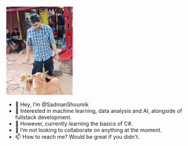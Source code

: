 <!--- ![IMG_20230715_064945](https://github.com/SadmanShoumik/SadmanShoumik/assets/101177954/f80fc885-3f72-46b9-9ebd-dde8b4dda054) --->

<p align="left">
  <img width="35%" src="https://github.com/SadmanShoumik/SadmanShoumik/blob/main/SadmanShoumik.PNG" />
</p>

- 👋 Hey, I’m @SadmanShoumik
- 👀 Interested in machine learning, data analysis and AI, alongside of fullstack development.
- 🌱 However, currently learning the basics of C#.
- 💞️ I’m not looking to collaborate on anything at the moment.
- 📫 How to reach me? Would be great if you didn't.
